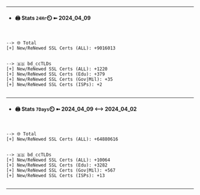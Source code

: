 

---
- #### 🖨️ **Stats** `24Hr`⏲️ ➼ 2024_04_09
```console


--> 🌐 Total
[+] New/ReNewed SSL Certs (ALL): +9016013


--> 🇧🇩 bd_ccTLDs
[+] New/ReNewed SSL Certs (ALL): +1220
[+] New/ReNewed SSL Certs (Edu): +379
[+] New/ReNewed SSL Certs (Gov|Mil): +35
[+] New/ReNewed SSL Certs (ISPs): +2


```

---
- #### 🖨️ **Stats** `7Days`⏲️ ➼ 2024_04_09 <--> 2024_04_02
```console


--> 🌐 Total
[+] New/ReNewed SSL Certs (ALL): +64880616


--> 🇧🇩 bd_ccTLDs
[+] New/ReNewed SSL Certs (ALL): +10064
[+] New/ReNewed SSL Certs (Edu): +3282
[+] New/ReNewed SSL Certs (Gov|Mil): +567
[+] New/ReNewed SSL Certs (ISPs): +13


```

---

